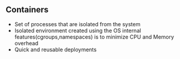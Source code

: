 ## Containers
* Set of processes that are isolated from the system
* Isolated environment created using the OS internal features(cgroups,namespaces) is to minimize CPU and Memory overhead
* Quick and reusable deployments

